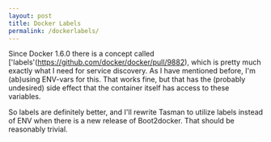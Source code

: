 ```yaml
---
layout: post
title: Docker Labels
permalink: /dockerlabels/
---
```

Since Docker 1.6.0 there is a concept called ['labels'(https://github.com/docker/docker/pull/9882), which is pretty much exactly what I need for service discovery. As I have mentioned before, I'm (ab)using ENV-vars for this. That works fine, but that has the (probably undesired) side effect that the container itself has access to these variables.

So labels are definitely better, and I'll rewrite Tasman to utilize labels instead of ENV when there is a new release of Boot2docker. That should be reasonably trivial.
 
